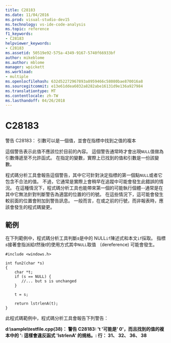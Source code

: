 ```yaml
---
title: C28183
ms.date: 11/04/2016
ms.prod: visual-studio-dev15
ms.technology: vs-ide-code-analysis
ms.topic: reference
f1_keywords:
- C28183
helpviewer_keywords:
- C28183
ms.assetid: 50519e92-575a-4349-9167-5740f66933bf
author: mikeblome
ms.author: mblome
manager: wpickett
ms.workload:
- multiple
ms.openlocfilehash: 632d52272967893a8959466c58080bae870016a8
ms.sourcegitcommit: e13e61ddea6032a8282abe16131d9e136a927984
ms.translationtype: MT
ms.contentlocale: zh-TW
ms.lasthandoff: 04/26/2018
---
```

# <a name="c28183"></a>C28183
警告 C28183： 引數可以是一個值，並會在指標中找到之值的複本

 這個警告表示此值不應該位於目前的內容。 這個警告通常時才會出現`NULL`值做為引數傳遞至不允許函式。 在指定的變數，實際上已找到的值和引數是一份該變數。

 程式碼分析工具會報告這個警告，其中它可針對決定指標的第一個點`NULL`或者它包含不合法的值。 不過，它通常是實際上會稍早在追蹤中可能會發生此錯誤的情況。 在這種情況下，程式碼分析工具也能帶來第一個的可能執行個體--通常是在其中它無法針對判斷警告為適當的位置的行的號。 在這些情況下，這可能會發生較前面的位置會附加到警告訊息。 一般而言，在或之前的行號，而非報表時，應該會發生的程式碼變更。

## <a name="example"></a>範例
 在下列範例中，程式碼分析工具判斷*s*是中的 NULL`if`陳述式和本文`if`採取。 指標*s*接著會指派給*t*然後*t*的使用方式其中`NULL`取值 （dereference) 可能會發生。

```
#include <windows.h>

int fun2(char *s)
{
    char *t;
    if (s == NULL) {
       //... but s is unchanged
    }

    t = s;

    return lstrlenA(t);
}
```

 此程式碼範例中，程式碼分析工具會報告下列警告：

 **d:\sample\testfile.cpp(38)： 警告 C28183: 't '可能是' 0'，而且找到的值的複本中的 ': 這樣會違反函式 'lstrlenA' 的規格。: 行： 31、 32、 36、 38**
